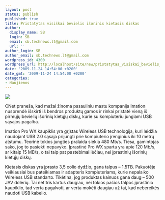 ```yaml
---
layout: post
status: publish
published: true
title: Pristatytas visiškai bevielis išorinis kietasis diskas
author:
  display_name: SB
  login: SB
  email: sb.technews.lt@gmail.com
  url: ''
author_login: SB
author_email: sb.technews.lt@gmail.com
wordpress_id: 4300
wordpress_url: http://localhost/site/new/pristatytas_visiskai_bevielis_isorinis_kietasis_diskas/
date: '2009-11-24 14:54:00 +0200'
date_gmt: '2009-11-24 14:54:00 +0200'
categories:
- Naujienos
---
```

<div class="imgright"><img src="http://www.part.lt/img/df471118daa7d509b83dd99f755fae5e650.jpg"  /></div>
<p>CNet praneša, kad mažai žinoma pasauliniu mastu kompanija Imation nusprendė išskirti iš bendros produktų gamos ir rinkai pristatė vieną iš pirmųjų bevielių išorinių kietųjų diskų, kurie su kompiuteriu jungiami USB sąsajos pagalba.</p>
<p>Imation Pro WX kaupiklis yra grįstas Wireless USB technologija, kuri leidžia naudojant USB 2.0 sąsaja prijungti prie kompiuterio įrenginius iki 10 metrų atstumu. Teorinė tokios jungties pralaida siekia 480 Mb/s. Tiesa, gamintojas sako, jog to pasiekti nepavyko. Įprastinė Pro WX sparta yra apie 120 Mb/s, ar kitaip 15 MB/s, o tai taip pat pastebimai lėčiau, nei įprastinių išorinių kietųjų diskų.</p>
<p>Kietasis diskas yra įprasto 3,5 colio dydžio, gana talpus – 1.5TB. Pakuotėje veikiausiai bus pateikiamas ir adapteris kompiuteriams, kurie nepalaiko Wireless USB standarto. Tikėtina, jog produktas kainuos gana daug – 500 JAV dolerių. Tai net tris kartus daugiau, nei tokios pačios talpos įprastinio kaupiklio, tad verta pagalvoti, ar verta mokėti daugiau už tai, kad nebereikės naudoti USB kabelio.<br /></p>
